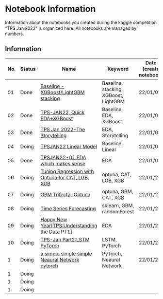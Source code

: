 # Notebook Information
Information about the notebooks you created during the kaggle competition "TPS Jan 2022" is organized here.
All notebooks are managed by　numbers.

## Information
|No.|Status|Name|Keyword|Date　(create notebook)|
|---|---|---|---|---|
|01|Done|[Baseline - XGBoost/LightGBM stacking](https://www.kaggle.com/uchiborikoki/baseline-xgboost-lightgbm-stacking)|Baseline, stacking, XGBoost, LightGBM|22/01/03|
|02|Done|[TPS-JAN22, Quick EDA+XGBoost](https://www.kaggle.com/uchiborikoki/tps-jan22-quick-eda-xgboost)|Baseline, EDA, XGBoost|22/01/04|
|03|Done|[TPS Jan 2022-The Storytelling](https://www.kaggle.com/uchiborikoki/tabular-playground-2022-the-storytelling/edit)|EDA, Storytelling|22/01/04|
|04|Doing|[TPSJAN22 Linear Model](https://www.kaggle.com/uchiborikoki/tpsjan22-linear-model)|Baseline, Linear|22/01/09|
|05|Done|[TPSJAN22-01 EDA which makes sense](https://www.kaggle.com/uchiborikoki/tpsjan22-01-eda-which-makes-sense/edit)|EDA|22/01/09|
|06|Doing|[Tuning Regression with Optuna for CAT, LGB, XGB](https://www.kaggle.com/pourchot/tuning-regression-with-optuna-for-cat-lgb-xgb)|optuna, CAT, LGB, XGB|22/01/20|
|07|Doing|[GBM Trifecta+Optuna](https://www.kaggle.com/yamqwe/gbm-trifecta-optuna)|optuna, GBM, CAT, XGB|22/01/20|
|08|Doing|[Time Series Forecasting](https://www.kaggle.com/marcobr95/time-series-forecasting)|sklearn, GBM, randomForest|22/01/20|
|09|Doing|[Happy New Year[TPS:Understanding the Data PT1]](https://www.kaggle.com/toomuchsauce/happy-new-year-tps-understanding-the-data-pt1)|EDA|22/01/20|
|10|Doing|[TPS-Jan Part2:LSTM PyTorch](https://www.kaggle.com/toomuchsauce/tps-jan-part-2-lstm-pytorch)|LSTM, PyTorch|22/01/20|
|1|Doing|[a simple simple simple Neaural Network pytorch](https://www.kaggle.com/zhangcheche/a-simple-simple-simple-neural-network-pytorch)|PyTorch, Neaural Network|22/01/20|
|1|Doing||||
|1|Doing||||
|1|Doing||||
